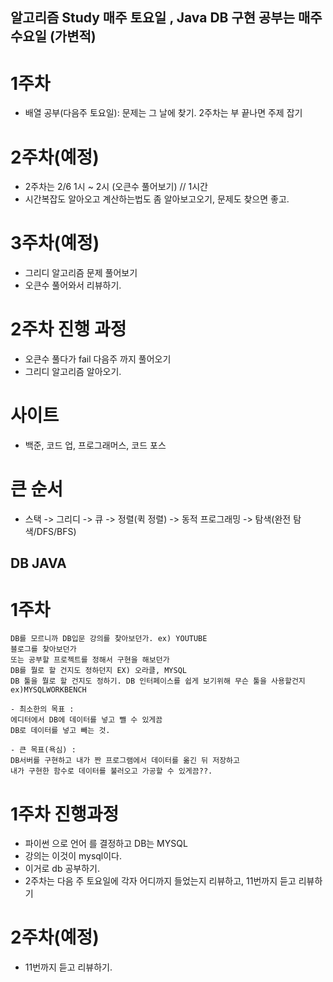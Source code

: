 
알고리즘 Study 매주 토요일 , Java DB 구현 공부는 매주 수요일 (가변적)
-----
# 1주차
- 배열 공부(다음주 토요일):
문제는 그 날에 찾기.
2주차는 부 끝나면 주제 잡기

# 2주차(예정) 
- 2주차는 2/6 1시 ~ 2시 (오큰수 풀어보기) // 1시간
- 시간복잡도 알아오고 계산하는법도 좀 알아보고오기, 문제도 찾으면 좋고.

# 3주차(예정)
- 그리디 알고리즘 문제 풀어보기
- 오큰수 풀어와서 리뷰하기.

# 2주차 진행 과정
- 오큰수 풀다가 fail 다음주 까지 풀어오기
- 그리디 알고리즘 알아오기.

# 사이트
- 백준, 코드 업, 프로그래머스, 코드 포스

# 큰 순서
- 스택 -> 그리디 -> 큐 -> 정렬(퀵 정렬) -> 동적 프로그래밍 -> 탐색(완전 탐색/DFS/BFS)


DB JAVA
------------------
# 1주차
    DB를 모르니까 DB입문 강의를 찾아보던가. ex) YOUTUBE
    블로그를 찾아보던가 
    또는 공부할 프로젝트를 정해서 구현을 해보던가
    DB를 뭘로 할 건지도 정하던지 EX) 오라클, MYSQL 
    DB 툴을 뭘로 할 건지도 정하기. DB 인터페이스를 쉽게 보기위해 무슨 툴을 사용할건지 ex)MYSQLWORKBENCH

    - 최소한의 목표 :
    에디터에서 DB에 데이터를 넣고 뺄 수 있게끔
    DB로 데이터를 넣고 빼는 것. 
    
    - 큰 목표(욕심) :
    DB서버를 구현하고 내가 짠 프로그램에서 데이터를 옮긴 뒤 저장하고  
    내가 구현한 함수로 데이터를 불러오고 가공할 수 있게끔??.

# 1주차 진행과정
- 파이썬 으로 언어 를 결정하고 DB는 MYSQL
- 강의는 이것이 mysql이다. 
- 이거로 db 공부하기.
- 2주차는 다음 주 토요일에 각자 어디까지 들었는지 리뷰하고, 11번까지 듣고 리뷰하기 

# 2주차(예정)
- 11번까지 듣고 리뷰하기.




